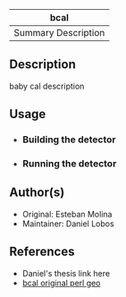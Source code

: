 
|               bcal               |
|:--------------------------------:|
|       Summary Description        |


## Description

baby cal description

## Usage

- ### Building the detector
- ### Running the detector


## Author(s)
- Original: Esteban Molina
- Maintainer: Daniel Lobos

## References
- Daniel's thesis link here
- [bcal original perl geo](https://github.com/emolinac/bcal)
